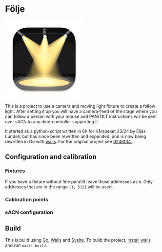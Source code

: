# Följe

<img src="https://github.com/LogFlames/folje/blob/main/build/appicon.png?raw=true" width="256" height="256">

This is a project to use a camera and moving light fixture to create a follow light. After setting it up you will have a camera-feed of the stage where you can follow a person with your mouse and PAN/TILT instructions will be sent over sACN to any dmx-controller supporting it.

It started as a python-script written in 6h for Kårspexet 23/24 by Elias Lundell, but has since been rewritten and expanded, and is now being rewritten in Go with [wails](https://github.com/wailsapp/wails). For the original project see [d248f34
](https://github.com/LogFlames/folje/commit/d248f3438c96cdaaafaa230d976599d08036f53d).

## Configuration and calibration

### Fixtures

If you have a fixture without fine pan/tilt leave those addresses as `0`. Only addresses that are in the range `[1, 512]` will be used.

### Calibration points

### sACN configuration

## Build

This is build using [Go](https://go.dev/), [Wails](https://wails.io/) and [Svelte](https://svelte.dev/). To build the project, [install wails](https://wails.io/docs/gettingstarted/installation) and run `wails build`.
